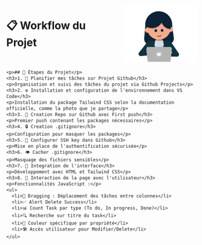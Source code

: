 
   <h1 style="display: flex; align-items: center;">
  📋 Workflow du Projet
  <img src="assets/gif/girl_developer.gif" alt="Women presenting a plan" style="width: 200px; margin-left: 20px;">
</h1>

    <p>## 📝 Étapes du Projet</p>
    <h3>1. 🎯 Planifier mes tâches sur Projet Github</h3>
    <p>Organisation et suivi des tâches du projet via Github Projects</p>
    <h3>2. ⚙️ Installation et configuration de l'environnement dans VS Code</h3>
    <p>Installation du package Tailwind CSS selon la documentation officielle, comme la photo que je partage</p>
    <h3>3. 📁 Creation Repo sur Github avec First push</h3>
    <p>Premier push contenant les packages nécessaires</p>
    <h3>4. 🔒 Creation .gitignore</h3>
    <p>Configuration pour masquer les packages</p>
    <h3>5. 🔑 Configurer SSH key dans Github</h3>
    <p>Mise en place de l'authentification sécurisée</p>
    <h3>6. 👁️ Cacher .gitignore</h3>
    <p>Masquage des fichiers sensibles</p>
    <h3>7. 🎨 Integration de l'interface</h3>
    <p>Développement avec HTML et Tailwind CSS</p>
    <h3>8. 🔄 Interaction de la page avec l'utilisateur</h3>
    <p>Fonctionnalités JavaScript :</p>
    <ul>
      <li>🔄 Dragging : Déplacement des tâches entre colonnes</li>
      <li>✅ Alert Delete Success</li>
      <li>📊 Count Task par type (To do, In progress, Done)</li>
      <li>🔍 Recherche sur titre du task</li>
      <li>🎨 Couleur spécifique par propriété</li>
      <li>🛠️ Accès utilisateur pour Modifier/Delete</li>
    </ul>
  </div>
</div>
